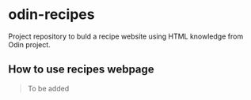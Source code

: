 # odin-recipes
Project repository to buld a recipe website using HTML knowledge from Odin project.

## How to use recipes webpage

> To be added